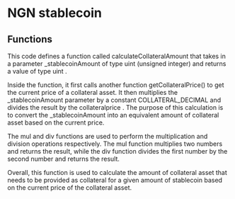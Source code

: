 # NGN stablecoin

## Functions

This code defines a function called
calculateCollateralAmount
that takes in a parameter
\_stablecoinAmount
of type
uint
(unsigned integer) and returns a value of type
uint
.

Inside the function, it first calls another function
getCollateralPrice()
to get the current price of a collateral asset. It then multiplies the
\_stablecoinAmount
parameter by a constant
COLLATERAL_DECIMAL
and divides the result by the
collateralprice
. The purpose of this calculation is to convert the
\_stablecoinAmount
into an equivalent amount of collateral asset based on the current price.

The
mul
and
div
functions are used to perform the multiplication and division operations respectively. The
mul
function multiplies two numbers and returns the result, while the
div
function divides the first number by the second number and returns the result.

Overall, this function is used to calculate the amount of collateral asset that needs to be provided as collateral for a given amount of stablecoin based on the current price of the collateral asset.
